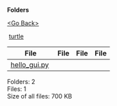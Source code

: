 **Folders**

[&lt;Go Back&gt;](../right.html)

 [turtle](turtle/right.html)

  

<table><thead><tr class="header"><th><strong>File</strong></th><th><strong>File</strong></th><th><strong>File</strong></th><th><strong>File</strong></th></tr></thead><tbody><tr class="odd"><td><a href="hello_gui.py">hello_gui.py</a> </td><td></td><td></td><td></td></tr></tbody></table>

Folders: 2  
Files: 1  
Size of all files: 700 KB
